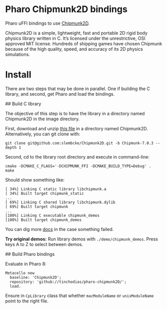 # Pharo Chipmunk2D bindings

Pharo uFFI bindings to use [Chipmunk2D](http://chipmunk-physics.net/).

Chipmunk2D is a simple, lightweight, fast and portable 2D rigid body physics library written in C. It’s licensed under the unrestrictive, OSI approved MIT license. Hundreds of shipping games have chosen Chipmunk because of the high quality, speed, and accuracy of its 2D physics simulations. 

# Install

There are two steps that may be done in parallel. One if building the C library, and second, get Pharo and load the bindings.

## Build C library

The objective of this step is to have the library in a directory named Chipmunk2D in the image directory.

First, download and unzip [this file](https://github.com/slembcke/Chipmunk2D/archive/Chipmunk-7.0.3.zip) in a directory named Chipmunk2D. Alternatively, you can git clone with:
```
git clone git@github.com:slembcke/Chipmunk2D.git -b Chipmunk-7.0.3 --depth 1
```

Second, cd to the library root directory and execute in command-line:
```
cmake -DCMAKE_C_FLAGS='-DCHIPMUNK_FFI -DCMAKE_BUILD_TYPE=Debug' .
make
```

Should show something like:
```
[ 34%] Linking C static library libchipmunk.a
[ 34%] Built target chipmunk_static
...
[ 69%] Linking C shared library libchipmunk.dylib
[ 69%] Built target chipmunk
...
[100%] Linking C executable chipmunk_demos
[100%] Built target chipmunk_demos
```

You can dig more [docs](http://chipmunk-physics.net/release/ChipmunkLatest-Docs/) in the case something failed.

**Try original demos:** Run library demos with `./demo/chipmunk_demos`. Press keys A to Z to select between demos.


## Build Pharo bindings

Evaluate in Pharo 8:

~~~Smalltalk
Metacello new 
  baseline: 'Chipmunk2D'; 
  repository: 'github://tinchodias/pharo-chipmunk2D/';
  load.
~~~

Ensure in `CpLibrary` class that whether `macModuleName` or `unixModuleName` point to the right file.
